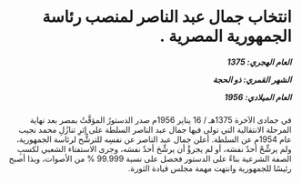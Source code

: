 <h1 dir="rtl">انتخاب جمال عبد الناصر لمنصب رئاسة الجمهورية المصرية  .</h1>

<h5 dir="rtl">العام الهجري:  1375

الشهر القمري: ذو الحجة

العام الميلادي: 1956</h5>

<p dir="rtl">في جمادى الآخرة 1375هـ / 16 يناير 1956م صدر الدستورُ المؤقَّتُ بمصر بعد نهاية المرحلة الانتقالية التي تولى فيها جمال عبد الناصر السلطة على إثرِ تنازُلِ محمد نجيب عام 1954م عن السلطة. أعلن جمال عبد الناصر عن نفسِه للترشُّح لرئاسة الجمهورية، ولم يرشِّحْ أحدٌ نفسَه، أو لم يجرؤْ أن يرشِّحَ أحدٌ نفسَه، وجرى الاستفتاء الشعبي لكسبِ الصفة الشرعية بناءً على الدستور فحصل على نسبة 99.999 % من الأصوات، وبذا أصبح رئيسًا للجمهورية وانتهت مهمة مجلس قيادة الثورة.</p></br>
